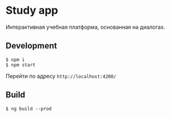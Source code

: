 # Study app

Интерактивная учебная платформа, основанная на диалогах.

## Development

```shell script
$ npm i
$ npm start
```

Перейти по адресу `http://localhost:4200/`

## Build

```shell script
$ ng build --prod
```
